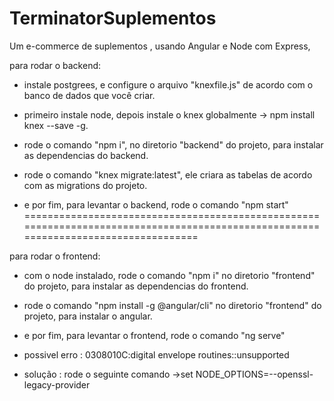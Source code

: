 # TerminatorSuplementos
Um e-commerce de suplementos , usando Angular e Node com Express,

para rodar o backend:

- instale postgrees, e configure o arquivo "knexfile.js" de acordo com o banco de dados que você criar.

- primeiro instale node, depois instale o knex globalmente -> npm install knex --save -g.

- rode o comando "npm i", no diretorio "backend" do projeto, para instalar as dependencias do backend.

- rode o comando "knex migrate:latest", ele criara as tabelas de acordo com as migrations do projeto.

- e por fim, para levantar o backend, rode o comando "npm start"
====================================================================================================================================

para rodar o frontend:

- com o node instalado, rode o comando "npm i" no diretorio "frontend" do projeto, para instalar as dependencias do frontend.

- rode o comando "npm install -g @angular/cli" no diretorio "frontend" do projeto, para instalar o angular.

- e por fim, para levantar o frontend, rode o comando "ng serve"

- possivel erro : 0308010C:digital envelope routines::unsupported

- solução : rode o seguinte comando ->set NODE_OPTIONS=--openssl-legacy-provider
